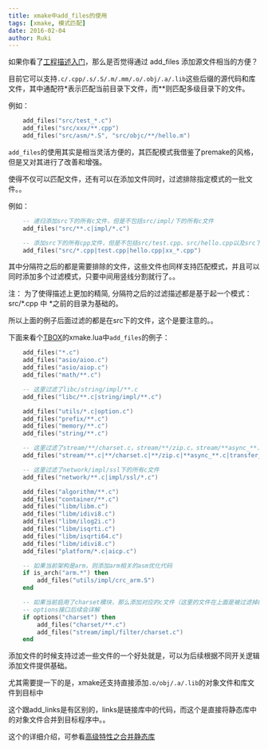 ```yaml
---
title: xmake中add_files的使用
tags: [xmake, 模式匹配]
date: 2016-02-04
author: Ruki
---
```


如果你看了[工程描述入门](https://xmake.io/zh/)，那么是否觉得通过 add_files 添加源文件相当的方便？

目前它可以支持`.c/.cpp/.s/.S/.m/.mm/.o/.obj/.a/.lib`这些后缀的源代码和库文件，其中通配符*表示匹配当前目录下文件，而**则匹配多级目录下的文件。

例如：

```lua
    add_files("src/test_*.c")
    add_files("src/xxx/**.cpp")
    add_files("src/asm/*.S", "src/objc/**/hello.m")
```

`add_files`的使用其实是相当灵活方便的，其匹配模式我借鉴了premake的风格，但是又对其进行了改善和增强。

使得不仅可以匹配文件，还有可以在添加文件同时，过滤排除指定模式的一批文件。。

例如：

```lua
    -- 递归添加src下的所有c文件，但是不包括src/impl/下的所有c文件
    add_files("src/**.c|impl/*.c")

    -- 添加src下的所有cpp文件，但是不包括src/test.cpp、src/hello.cpp以及src下所有带xx_前缀的cpp文件
    add_files("src/*.cpp|test.cpp|hello.cpp|xx_*.cpp")
```

其中分隔符之后的都是需要排除的文件，这些文件也同样支持匹配模式，并且可以同时添加多个过滤模式，只要中间用竖线分割就行了。。

注： 为了使得描述上更加的精简, 分隔符之后的过滤描述都是基于起一个模式：src/*.cpp 中 *之前的目录为基础的。



所以上面的例子后面过滤的都是在src下的文件，这个是要注意的。。

下面来看个[TBOX](https://github.com/waruqi/tbox)的xmake.lua中`add_files`的例子：

```lua
    add_files("*.c") 
    add_files("asio/aioo.c") 
    add_files("asio/aiop.c") 
    add_files("math/**.c") 

    -- 这里过滤了libc/string/impl/**.c
    add_files("libc/**.c|string/impl/**.c") 

    add_files("utils/*.c|option.c") 
    add_files("prefix/**.c") 
    add_files("memory/**.c") 
    add_files("string/**.c") 

    -- 这里过滤了stream/**/charset.c，stream/**/zip.c，stream/**async_**.c，stream/transfer_pool.c
    add_files("stream/**.c|**/charset.c|**/zip.c|**async_**.c|transfer_pool.c") 

    -- 这里过滤了network/impl/ssl下的所有c文件
    add_files("network/**.c|impl/ssl/*.c") 

    add_files("algorithm/**.c") 
    add_files("container/**.c") 
    add_files("libm/libm.c") 
    add_files("libm/idivi8.c") 
    add_files("libm/ilog2i.c") 
    add_files("libm/isqrti.c") 
    add_files("libm/isqrti64.c") 
    add_files("libm/idivi8.c") 
    add_files("platform/*.c|aicp.c")

    -- 如果当前架构是arm，则添加arm相关的asm优化代码
    if is_arch("arm.*") then
        add_files("utils/impl/crc_arm.S")
    end

    -- 如果当前启用了charset模块，那么添加对应的c文件（这里的文件在上面是被过滤掉的）
    -- options接口后续会详解
    if options("charset") then 
        add_files("charset/**.c")
        add_files("stream/impl/filter/charset.c")
    end
```

添加文件的时候支持过滤一些文件的一个好处就是，可以为后续根据不同开关逻辑添加文件提供基础。

尤其需要提一下的是，xmake还支持直接添加`.o/obj/.a/.lib`的对象文件和库文件到目标中

这个跟add_links是有区别的，links是链接库中的代码，而这个是直接将静态库中的对象文件合并到目标程序中。。

这个的详细介绍，可参看[高级特性之合并静态库](https://xmake.io/zh/)
